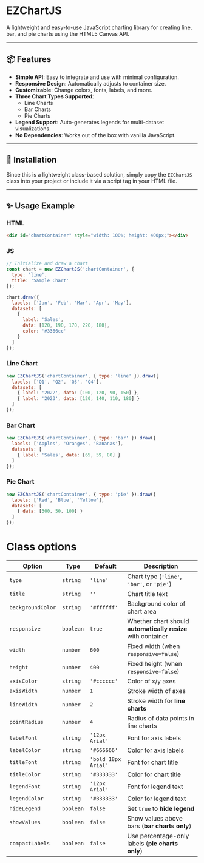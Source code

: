 # EZChartJS

A lightweight and easy-to-use JavaScript charting library for creating line, bar, and pie charts using the HTML5 Canvas API.

---

## 📦 Features

- **Simple API**: Easy to integrate and use with minimal configuration.
- **Responsive Design**: Automatically adjusts to container size.
- **Customizable**: Change colors, fonts, labels, and more.
- **Three Chart Types Supported**:
  - Line Charts
  - Bar Charts
  - Pie Charts
- **Legend Support**: Auto-generates legends for multi-dataset visualizations.
- **No Dependencies**: Works out of the box with vanilla JavaScript.

---

## 🧩 Installation

Since this is a lightweight class-based solution, simply copy the `EZChartJS` class into your project or include it via a script tag in your HTML file.

---

## ✨ Usage Example

### HTML

```html
<div id="chartContainer" style="width: 100%; height: 400px;"></div>
```
### JS

```JavaScript
// Initialize and draw a chart
const chart = new EZChartJS('chartContainer', {
  type: 'line',
  title: 'Sample Chart'
});

chart.draw({
  labels: ['Jan', 'Feb', 'Mar', 'Apr', 'May'],
  datasets: [
    {
      label: 'Sales',
      data: [120, 190, 170, 220, 180],
      color: '#3366cc'
    }
  ]
});
```

### Line Chart

```JavaScript
new EZChartJS('chartContainer', { type: 'line' }).draw({
  labels: ['Q1', 'Q2', 'Q3', 'Q4'],
  datasets: [
    { label: '2022', data: [100, 120, 90, 150] },
    { label: '2023', data: [120, 140, 110, 180] }
  ]
});
```

### Bar Chart

```JavaScript
new EZChartJS('chartContainer', { type: 'bar' }).draw({
  labels: ['Apples', 'Oranges', 'Bananas'],
  datasets: [
    { label: 'Sales', data: [65, 59, 80] }
  ]
});
```

### Pie Chart

```JavaScript
new EZChartJS('chartContainer', { type: 'pie' }).draw({
  labels: ['Red', 'Blue', 'Yellow'],
  datasets: [
    { data: [300, 50, 100] }
  ]
});
```

# Class options

| Option | Type | Default | Description |
| --- | --- | --- | --- |
| `type` | `string` | `'line'` | Chart type (`'line'`, `'bar'`, or `'pie'`) |
| `title` | `string` | `''` | Chart title text |
| `backgroundColor` | `string` | `'#ffffff'` | Background color of chart area |
| `responsive` | `boolean` | `true` | Whether chart should **automatically resize** with container |
| `width` | `number` | `600` | Fixed width (when `responsive=false`) |
| `height` | `number` | `400` | Fixed height (when `responsive=false`) |
| `axisColor` | `string` | `'#cccccc'` | Color of x/y axes |
| `axisWidth` | `number` | `1` | Stroke width of axes |
| `lineWidth` | `number` | `2` | Stroke width for **line charts** |
| `pointRadius` | `number` | `4` | Radius of data points in line charts |
| `labelFont` | `string` | `'12px Arial'` | Font for axis labels |
| `labelColor` | `string` | `'#666666'` | Color for axis labels |
| `titleFont` | `string` | `'bold 18px Arial'` | Font for chart title |
| `titleColor` | `string` | `'#333333'` | Color for chart title |
| `legendFont` | `string` | `'12px Arial'` | Font for legend text |
| `legendColor` | `string` | `'#333333'` | Color for legend text |
| `hideLegend` | `boolean` | `false` | Set `true` to **hide legend** |
| `showValues` | `boolean` | `false` | Show values above bars (**bar charts only**) |
| `compactLabels` | `boolean` | `false` | Use percentage-only labels (**pie charts only**) |
